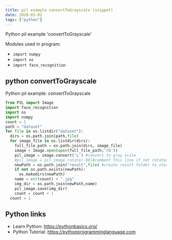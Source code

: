 ```yaml
---
title: pil example convertToGrayscale (snippet)
date: 2020-03-02
tags: ["python"]
---
```

Python pil example 'convertToGrayscale'


Modules used in program: 
* `import numpy`
* `import os`
* `import face_recognition`

## python convertToGrayscale

Python pil example: convertToGrayscale

```python
from PIL import Image
import face_recognition
import os
import numpy
count = 1
path = "dataset"
for file in os.listdir("dataset"):
  dirs = os.path.join(path,file)
  for image_file in os.listdir(dirs):
    full_file_path = os.path.join(dirs, image_file)
    image = Image.open(open(full_file_path,'rb'))
    pil_image = image.convert('L') #convert to gray scale
    #pil_image = pil_image.rotate(-90)#comment this line if not rotated
    newPath = os.path.join("result",file) #create result folder to store
    if not os.path.exists(newPath):
      os.makedirs(newPath)
    name = str(count) + ".jpg"
    img_dir = os.path.join(newPath,name)
    pil_image.save(img_dir)
    count = count + 1
  count = 1

```

## Python links

- Learn Python: https://pythonbasics.org/
- Python Tutorial: https://pythonprogramminglanguage.com
